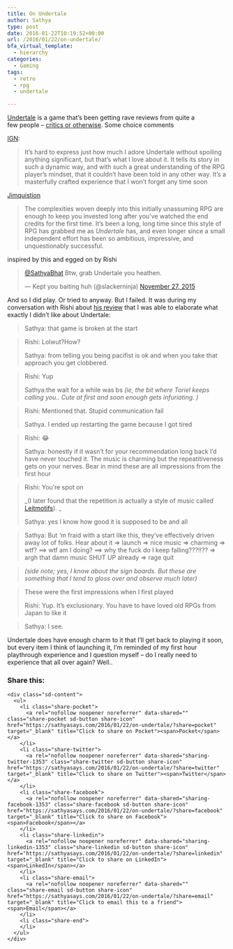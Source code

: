 ```yaml
---
title: On Undertale
author: Sathya
type: post
date: 2016-01-22T10:19:52+00:00
url: /2016/01/22/on-undertale/
bfa_virtual_template:
  - hierarchy
categories:
  - Gaming
tags:
  - retro
  - rpg
  - undertale

---
```

<a href="http://store.steampowered.com/app/391540/" target="_blank">Undertale</a> is a game that&#8217;s been getting rave reviews from quite a few people &#8211; <a href="http://www.metacritic.com/game/pc/undertale" target="_blank">critics or otherwise</a>. Some choice comments

<a href="http://www.ign.com/articles/2016/01/13/undertale-review" target="_blank">IGN</a>:

> It&#8217;s hard to express just how much I adore Undertale without spoiling anything significant, but that&#8217;s what I love about it. It tells its story in such a dynamic way, and with such a great understanding of the RPG player’s mindset, that it couldn’t have been told in any other way. It&#8217;s a masterfully crafted experience that I won&#8217;t forget any time soon

<a href="http://www.thejimquisition.com/2015/09/undertale-review-a-determined-effort/" target="_blank">Jimquistion</a>

> The complexities woven deeply into this initially unassuming RPG are enough to keep you invested long after you’ve watched the end credits for the first time. It’s been a long, long time since this style of RPG has grabbed me as _Undertale_ has, and even longer since a small independent effort has been so ambitious, impressive, and unquestionably successful.

inspired by this and egged on by Rishi

<blockquote class="twitter-tweet" data-width="550">
  <p lang="en" dir="ltr">
    <a href="https://twitter.com/SathyaBhat">@SathyaBhat</a> Btw, grab Undertale you heathen.
  </p>
  
  <p>
    &mdash; Kept you baiting huh (@slackerninja) <a href="https://twitter.com/slackerninja/status/670152492685115392">November 27, 2015</a>
  </p>
</blockquote>



And so I did play. Or tried to anyway. But I failed. It was during my conversation with Rishi about <a href="http://gadgets.ndtv.com/games/reviews/undertale-review-791303" target="_blank">his review</a> that I was able to elaborate what exactly I didn&#8217;t like about Undertale:

> Sathya: that game is broken at the start
  
> Rishi: Lolwut?How?
> 
> Sathya: from telling you being pacifist is ok and when you take that approach you get clobbered.
  
> Rishi: Yup
> 
> Sathya:the wait for a while was bs _(ie, the bit where Toriel keeps calling you.. Cute at first and soon enough gets infuriating. )_
  
> Rishi: Mentioned that. Stupid communication fail
> 
> Sathya. I ended up restarting the game because I got tired
  
> Rishi: :joy:
> 
> Sathya: honestly if it wasn&#8217;t for your recommendation long back I&#8217;d have never touched it. The music is charming but the repeatitiveness gets on your nerves. Bear in mind these are all impressions from the first hour
  
> Rishi: You&#8217;re spot on
> 
> _(I later found that the repetition is actually a style of music called <a href="https://en.wikipedia.org/wiki/Leitmotif" target="_blank">Leitmotifs</a>). _
> 
> Sathya: yes I know how good it is supposed to be and all
  
> Sathya: But &#8216;m fraid with a start like this, they&#8217;ve effectively driven away lot of folks. Hear about it => launch => nice music => charming => wtf? ==> wtf am I doing? ==> why the fuck do I keep falling???!!?? => argh that damn music SHUT UP already => rage quit
  
> _(side note; yes, I know about the sign boards. But these are something that I tend to gloss over and observe much later)_
  
> These were the first impressions when I first played
> 
> Rishi: Yup. It&#8217;s exclusionary. You have to have loved old RPGs from Japan to like it
  
> Sathya: I see.

Undertale does have enough charm to it that I&#8217;ll get back to playing it soon, but every item I think of launching it, I&#8217;m reminded of my first hour playthrough experience and I question myself &#8211; do I really need to experience that all over again? Well..

<div class="sharedaddy sd-sharing-enabled">
  <div class="robots-nocontent sd-block sd-social sd-social-icon-text sd-sharing">
    <h3 class="sd-title">
      Share this:
    </h3>
    
    <div class="sd-content">
      <ul>
        <li class="share-pocket">
          <a rel="nofollow noopener noreferrer" data-shared="" class="share-pocket sd-button share-icon" href="https://sathyasays.com/2016/01/22/on-undertale/?share=pocket" target="_blank" title="Click to share on Pocket"><span>Pocket</span></a>
        </li>
        <li class="share-twitter">
          <a rel="nofollow noopener noreferrer" data-shared="sharing-twitter-1353" class="share-twitter sd-button share-icon" href="https://sathyasays.com/2016/01/22/on-undertale/?share=twitter" target="_blank" title="Click to share on Twitter"><span>Twitter</span></a>
        </li>
        <li class="share-facebook">
          <a rel="nofollow noopener noreferrer" data-shared="sharing-facebook-1353" class="share-facebook sd-button share-icon" href="https://sathyasays.com/2016/01/22/on-undertale/?share=facebook" target="_blank" title="Click to share on Facebook"><span>Facebook</span></a>
        </li>
        <li class="share-linkedin">
          <a rel="nofollow noopener noreferrer" data-shared="sharing-linkedin-1353" class="share-linkedin sd-button share-icon" href="https://sathyasays.com/2016/01/22/on-undertale/?share=linkedin" target="_blank" title="Click to share on LinkedIn"><span>LinkedIn</span></a>
        </li>
        <li class="share-email">
          <a rel="nofollow noopener noreferrer" data-shared="" class="share-email sd-button share-icon" href="https://sathyasays.com/2016/01/22/on-undertale/?share=email" target="_blank" title="Click to email this to a friend"><span>Email</span></a>
        </li>
        <li class="share-end">
        </li>
      </ul>
    </div>
  </div>
</div>